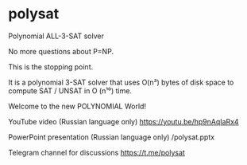# polysat
Polynomial ALL-3-SAT solver


No more questions about P=NP.

This is the stopping point.

It is a polynomial 3-SAT solver that uses O(n³) bytes of disk space to compute SAT / UNSAT in O (n¹⁰) time.

Welcome to the new POLYNOMIAL World!

YouTube video (Russian language only)
https://youtu.be/hp9nAqIaRx4

PowerPoint presentation (Russian language only)
/polysat.pptx

Telegram channel for discussions
https://t.me/polysat

